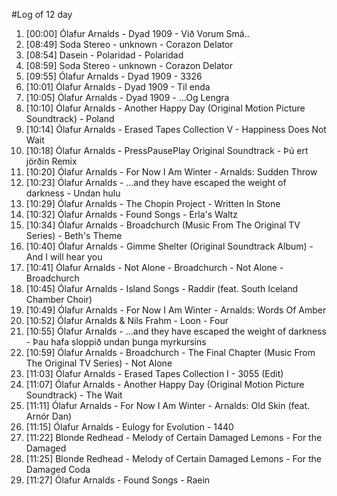 #Log of 12 day

1. [00:00] Ólafur Arnalds - Dyad 1909 - Við Vorum Smá..
1. [08:49] Soda Stereo - unknown - Corazon Delator
1. [08:54] Dasein - Polaridad - Polaridad
1. [08:59] Soda Stereo - unknown - Corazon Delator
1. [09:55] Ólafur Arnalds - Dyad 1909 - 3326
1. [10:01] Ólafur Arnalds - Dyad 1909 - Til enda
1. [10:05] Ólafur Arnalds - Dyad 1909 - ...Og Lengra
1. [10:10] Ólafur Arnalds - Another Happy Day (Original Motion Picture Soundtrack) - Poland
1. [10:14] Ólafur Arnalds - Erased Tapes Collection V - Happiness Does Not Wait
1. [10:18] Ólafur Arnalds - PressPausePlay Original Soundtrack - Þú ert jörðin Remix
1. [10:20] Ólafur Arnalds - For Now I Am Winter - Arnalds: Sudden Throw
1. [10:23] Ólafur Arnalds - ...and they have escaped the weight of darkness - Undan hulu
1. [10:29] Ólafur Arnalds - The Chopin Project - Written In Stone
1. [10:32] Ólafur Arnalds - Found Songs - Erla's Waltz
1. [10:34] Ólafur Arnalds - Broadchurch (Music From The Original TV Series) - Beth's Theme
1. [10:40] Ólafur Arnalds - Gimme Shelter (Original Soundtrack Album) - And I will hear you
1. [10:41] Ólafur Arnalds - Not Alone - Broadchurch - Not Alone - Broadchurch
1. [10:45] Ólafur Arnalds - Island Songs - Raddir (feat. South Iceland Chamber Choir)
1. [10:49] Ólafur Arnalds - For Now I Am Winter - Arnalds: Words Of Amber
1. [10:52] Ólafur Arnalds & Nils Frahm - Loon - Four
1. [10:55] Ólafur Arnalds - ...and they have escaped the weight of darkness - Þau hafa sloppið undan þunga myrkursins
1. [10:59] Ólafur Arnalds - Broadchurch - The Final Chapter (Music From The Original TV Series) - Not Alone
1. [11:03] Ólafur Arnalds - Erased Tapes Collection I - 3055 (Edit)
1. [11:07] Ólafur Arnalds - Another Happy Day (Original Motion Picture Soundtrack) - The Wait
1. [11:11] Ólafur Arnalds - For Now I Am Winter - Arnalds: Old Skin (feat. Arnór Dan)
1. [11:15] Ólafur Arnalds - Eulogy for Evolution - 1440
1. [11:22] Blonde Redhead - Melody of Certain Damaged Lemons - For the Damaged
1. [11:25] Blonde Redhead - Melody of Certain Damaged Lemons - For the Damaged Coda
1. [11:27] Ólafur Arnalds - Found Songs - Raein
